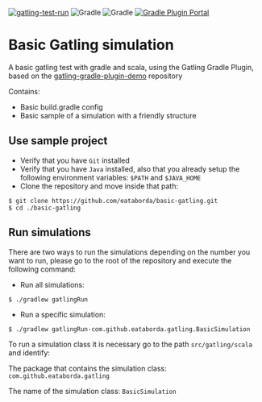 [![gatling-test-run](https://github.com/eataborda/basic-gatling/actions/workflows/github-actions.yml/badge.svg)](https://github.com/eataborda/basic-gatling/actions/workflows/github-actions.yml)
![Gradle](https://img.shields.io/badge/Gradle-7.2-blue)
![Gradle](https://img.shields.io/badge/Java-17-blue)
[![Gradle Plugin Portal](https://img.shields.io/badge/io.gatling.gradle-3.6.1-blue)](https://plugins.gradle.org/plugin/io.gatling.gradle)

# Basic Gatling simulation
A basic gatling test with gradle and scala, using the Gatling Gradle Plugin, based on the [gatling-gradle-plugin-demo](https://github.com/gatling/gatling-gradle-plugin-demo) repository

Contains:
- Basic build.gradle config
- Basic sample of a simulation with a friendly structure

## Use sample project
- Verify that you have `Git` installed
- Verify that you have `Java` installed, also that you already setup the following environment variables: `$PATH` and `$JAVA_HOME`
- Clone the repository and move inside that path:
```shellscript
$ git clone https://github.com/eataborda/basic-gatling.git
$ cd ./basic-gatling
```

## Run simulations
There are two ways to run the simulations depending on the number you want to run, please go to the root of the repository and execute the following command:
- Run all simulations:
```
$ ./gradlew gatlingRun
```
- Run a specific simulation:
```
$ ./gradlew gatlingRun-com.github.eataborda.gatling.BasicSimulation
```
To run a simulation class it is necessary go to the path `src/gatling/scala` and identify:

The package that contains the simulation class: `com.github.eataborda.gatling`

The name of the simulation class: `BasicSimulation`